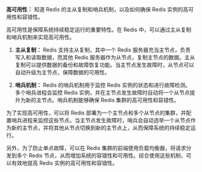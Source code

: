 **高可用性：** 知道 Redis 的主从复制和哨兵机制，以及如何确保 Redis 实例的高可用性和容错性。

高可用性是保障系统持续稳定运行的重要特性。在 Redis 中，可以通过主从复制和哨兵机制来实现高可用性。

1. **主从复制：** Redis 支持主从复制，其中一个 Redis 服务器充当主节点，负责写入和读取数据，而其他 Redis 服务器作为从节点，复制主节点的数据。主从复制可以提供数据的备份和故障恢复功能。当主节点发生故障时，从节点可以自动升级为主节点，保障数据的可用性。

2. **哨兵机制：** Redis 的哨兵机制用于监控 Redis 实例的状态和进行故障检测。多个哨兵进程会监控 Redis 实例，并在主节点发生故障时自动将一个从节点提升为新的主节点。哨兵机制能够确保 Redis 集群的高可用性和容错性。

为了实现高可用性，可以将 Redis 部署为一个主节点和多个从节点的集群，并配置哨兵进程来监控这些节点。当主节点发生故障时，哨兵会自动选举一个从节点作为新的主节点，并将其他从节点切换到新的主节点上，从而保障系统的持续稳定运行。

另外，为了防止单点故障，可以在 Redis 集群的前端使用负载均衡器，将请求分发到多个 Redis 节点，从而增加系统的容错性和可用性。综合使用这些机制，可以有效地提高 Redis 实例的高可用性和容错性。